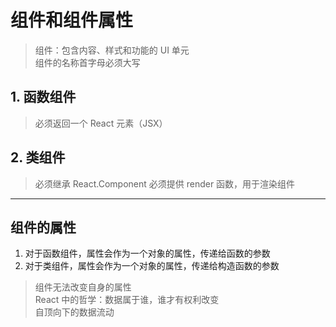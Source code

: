 # 组件和组件属性
> 组件：包含内容、样式和功能的 UI 单元  
> 组件的名称首字母必须大写
## 1. 函数组件
> 必须返回一个 React 元素（JSX）

## 2. 类组件
> 必须继承 React.Component
> 必须提供 render 函数，用于渲染组件
---
## 组件的属性
1. 对于函数组件，属性会作为一个对象的属性，传递给函数的参数
2. 对于类组件，属性会作为一个对象的属性，传递给构造函数的参数
> 组件无法改变自身的属性  
> React 中的哲学：数据属于谁，谁才有权利改变  
> 自顶向下的数据流动